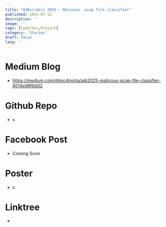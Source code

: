 ```yaml
---
title: "AIBuilders 2025 — Malicous .pcap file classifier"
published: 2025-07-12
description: ''
image: ''
tags: [CyberSec,Project]
category: 'Stories'
draft: false 
lang: ''
---
```


# Medium Blog

- <https://medium.com/@mc4minta/aib2025-malicous-pcap-file-classifier-8014e98f8d02>

# Github Repo

- s

# Facebook Post

- Coming Soon

# Poster

- s

# Linktree

-
